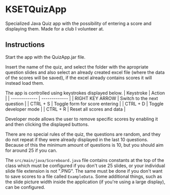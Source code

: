 # KSETQuizApp

Specialized Java Quiz app with the possibility of entering a score and displaying them.
Made for a club I volunteer at.

## Instructions

Start the app with the QuizApp.jar file.

Insert the name of the quiz, and select the folder with the apropriate question slides and also select an already
created excel file (where the data of the scores will be saved), if the excel already contains scores it will instead load them.

The app is controlled using keystrokes displayed below.
| Keystroke  | Action |
| ------------- | ------------- |
| RIGHT KEY ARROW  | Switch to the next question |
| CTRL + S  | Toggle form for score entering |
| CTRL + D  | Toggle developer mode |
| CTRL + R  | Reset all scores and data |

Developer mode allows the user to remove specific scores by enabling it and then clicking the displayed buttons.

There are no special rules of the quiz, the questions are random, and they do not repeat if they were already displayed in the last 10 questions.
Because of this the minimum amount of questions is 10, but you should aim for around 25 if you can.

The `src/main/java/Scoreboard.java` file contains constants at the top of the class which must be configured if you don't use 25 slides, 
or your individual slide file extension is not ".PNG". The same must be done if you don't want to save scores to a file called `ExampleData`.
Some additional things, such as the slide picture width inside the application (if you're using a large display), can be configured.

